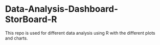 # Data-Analysis-Dashboard-StorBoard-R
This repo is used for different data analysis using R with the different plots and charts. 
